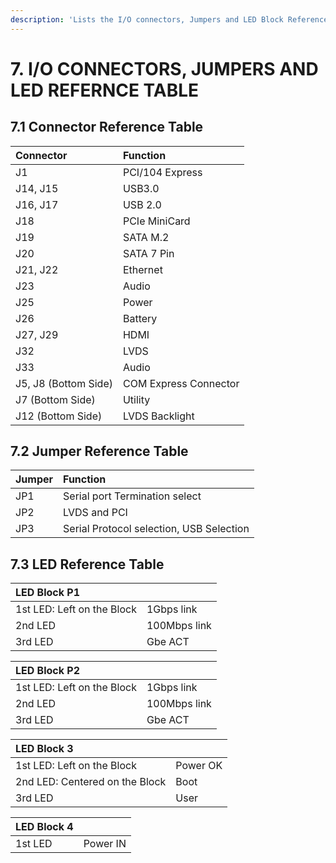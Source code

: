 ```yaml
---
description: 'Lists the I/O connectors, Jumpers and LED Block Reference tables'
---
```


# 7. I/O CONNECTORS, JUMPERS AND LED REFERNCE TABLE

## 7.1 Connector Reference Table

| Connector | Function |
| :--- | :--- |
| J1 | PCI/104 Express |
| J14, J15 | USB3.0 |
| J16, J17 | USB 2.0 |
| J18 | PCIe MiniCard |
| J19 | SATA M.2 |
| J20 | SATA 7 Pin |
| J21, J22 | Ethernet |
| J23 | Audio |
| J25 | Power |
| J26 | Battery |
| J27, J29 | HDMI |
| J32 | LVDS |
| J33 | Audio |
| J5, J8 \(Bottom Side\) | COM Express Connector |
| J7 \(Bottom Side\) | Utility |
| J12 \(Bottom Side\) | LVDS Backlight |

## 7.2 Jumper Reference Table

| Jumper | Function |
| :--- | :--- |
| JP1 | Serial port Termination select |
| JP2 | LVDS and PCI |
| JP3 | Serial Protocol selection, USB Selection |

## 7.3 LED Reference Table



| LED Block P1 |  |
| :--- | :--- |
| 1st LED: Left on the Block | 1Gbps link |
| 2nd LED | 100Mbps link |
| 3rd LED | Gbe ACT |

| LED Block P2 |  |
| :--- | :--- |
| 1st LED: Left on the Block | 1Gbps link |
| 2nd LED | 100Mbps link |
| 3rd LED | Gbe ACT |



| LED Block 3 |  |
| :--- | :--- |
| 1st LED: Left on the Block | Power OK |
| 2nd LED: Centered on the Block | Boot |
| 3rd LED | User |

| LED Block 4 |  |
| :--- | :--- |
| 1st LED | Power IN |


